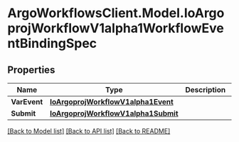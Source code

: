 # ArgoWorkflowsClient.Model.IoArgoprojWorkflowV1alpha1WorkflowEventBindingSpec

## Properties

Name | Type | Description | Notes
------------ | ------------- | ------------- | -------------
**VarEvent** | [**IoArgoprojWorkflowV1alpha1Event**](IoArgoprojWorkflowV1alpha1Event.md) |  | 
**Submit** | [**IoArgoprojWorkflowV1alpha1Submit**](IoArgoprojWorkflowV1alpha1Submit.md) |  | [optional] 

[[Back to Model list]](../README.md#documentation-for-models) [[Back to API list]](../README.md#documentation-for-api-endpoints) [[Back to README]](../README.md)


